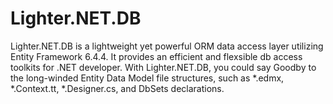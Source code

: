 # Lighter.NET.DB
Lighter.NET.DB is a lightweight yet powerful ORM data access layer utilizing Entity Framework 6.4.4. It provides an efficient and flexsible db access toolkits for .NET developer. With Lighter.NET.DB, you could say Goodby to the long-winded Entity Data Model file structures, such as *.edmx, *.Context.tt, *.Designer.cs, and DbSets declarations.
